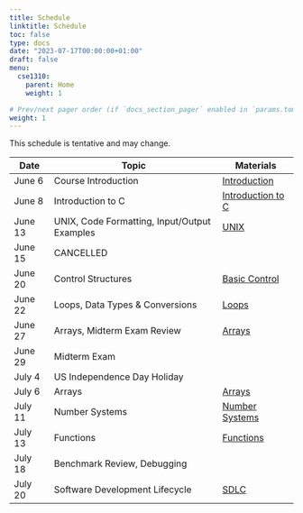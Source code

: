 ```yaml
---
title: Schedule
linktitle: Schedule
toc: false
type: docs
date: "2023-07-17T00:00:00+01:00"
draft: false
menu:
  cse1310:
    parent: Home
    weight: 1

# Prev/next pager order (if `docs_section_pager` enabled in `params.toml`)
weight: 1
---
```


This schedule is tentative and may change.

| Date    |                    Topic                     |                       Materials                        |
|---------|--------------------------------------------|------------------------------------------------------|
| June 6  |             Course Introduction              |   [Introduction](/teaching/cse1310/introduction.pdf)   |
| June 8  |              Introduction to C               | [Introduction to C](/teaching/cse1310/intro_to_c.pdf)  |
| June 13 | UNIX, Code Formatting, Input/Output Examples |           [UNIX](/teaching/cse1310/unix.pdf)           |
| June 15 |                  CANCELLED                   |                                                        |
| June 20 |              Control Structures              |  [Basic Control](/teaching/cse1310/basic_control.pdf)  |
| June 22 |       Loops, Data Types & Conversions        |          [Loops](/teaching/cse1310/loops.pdf)          |
| June 27 |         Arrays, Midterm Exam Review          |         [Arrays](/teaching/cse1310/arrays.pdf)         |
| June 29 |                 Midterm Exam                 |                                                        |
| July 4  |         US Independence Day Holiday          |                                                        |
| July 6  |                    Arrays                    |         [Arrays](/teaching/cse1310/arrays.pdf)         |
| July 11 |                Number Systems                | [Number Systems](/teaching/cse1310/number_systems.pdf) |
| July 13 |                  Functions                   |      [Functions](/teaching/cse1310/functions.pdf)      |
| July 18 |         Benchmark Review, Debugging          |                                                        |
| July 20 |        Software Development Lifecycle        |           [SDLC](/teaching/cse1310/sdlc.pdf)           |
